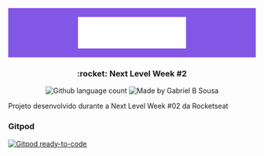 <div align="center" 
   style="background-color: #8257E5;
          height: 100px;
          display: flex; 
          justify-content: center; 
          align-items: center;">
    <img src="frontend/images/logo.svg" alt="Proffy" width="220px">
</div>

<h3 align="center">
  :rocket: Next Level Week #2
</h3>

<p align="center">
  <img alt="Github language count" src="https://img.shields.io/github/languages/count/gabrielbudke/proffy?color=8257E5&style=plastic">

  <img alt="Made by Gabriel B Sousa" src="https://img.shields.io/badge/made%20by-Gabriel%20B%20Sousa-8257E5">
</p>

Projeto desenvolvido durante a Next Level Week #02 da Rocketseat

<h3>Gitpod</h3>

[![Gitpod ready-to-code](https://img.shields.io/badge/Gitpod-ready--to--code-blue?logo=gitpod)](https://gitpod.io/#https://github.com/gabrielbudke/proffy)
